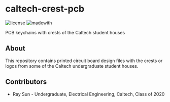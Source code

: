 # caltech-crest-pcb
![license](https://img.shields.io/github/license/ElectronicToast/caltech-crest-pcb) ![madewith](https://img.shields.io/badge/made%20with-KiCad-blue)

PCB keychains with crests of the Caltech student houses 

## About
This repository contains printed circuit board design files with the crests or logos from some of the Caltech undergraduate student houses. 

## Contributors
- Ray Sun - Undergraduate, Electrical Engineering, Caltech, Class of 2020
